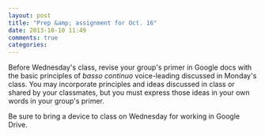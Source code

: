 ```yaml
---
layout: post
title: "Prep &amp; assignment for Oct. 16"
date: 2013-10-10 11:49
comments: true
categories: 
---
```


Before Wednesday's class, revise your group's primer in Google docs with the basic principles of *basso continuo* voice-leading discussed in Monday's class. You may incorporate principles and ideas discussed in class or shared by your classmates, but you must express those ideas in your own words in your group's primer.

Be sure to bring a device to class on Wednesday for working in Google Drive.
